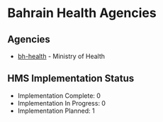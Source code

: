# Bahrain Health Agencies

## Agencies

- [bh-health](bh-health/index.md) - Ministry of Health

## HMS Implementation Status

- Implementation Complete: 0
- Implementation In Progress: 0
- Implementation Planned: 1
